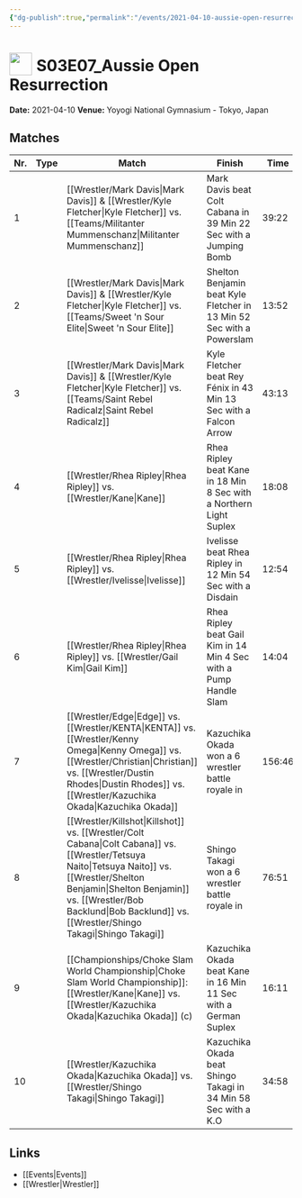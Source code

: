 ```yaml
---
{"dg-publish":true,"permalink":"/events/2021-04-10-aussie-open-resurrection/","title":"S03E07_Aussie Open Resurrection","noteIcon":""}
---
```


# <img src="https://github.com/CptSpaulding1980/choke-slam-wrestling/releases/download/images/ChokeSlam.png" width="40" style="vertical-align:bottom; margin-right:8px;">**S03E07_Aussie Open Resurrection**

**Date:** 2021-04-10
**Venue:** Yoyogi National Gymnasium - Tokyo, Japan

## Matches

| Nr. | Type | Match | Finish | Time | Rating | Score |
|-----|------|-------|--------|------|--------|-------|
| 1 |  | [[Wrestler/Mark Davis\|Mark Davis]] & [[Wrestler/Kyle Fletcher\|Kyle Fletcher]] vs. [[Teams/Militanter Mummenschanz\|Militanter Mummenschanz]] | Mark Davis beat Colt Cabana in 39 Min 22 Sec with a Jumping Bomb | 39:22 | ★★★★★ | 100 |
| 2 |  | [[Wrestler/Mark Davis\|Mark Davis]] & [[Wrestler/Kyle Fletcher\|Kyle Fletcher]] vs. [[Teams/Sweet 'n Sour Elite\|Sweet 'n Sour Elite]] | Shelton Benjamin beat Kyle Fletcher in 13 Min 52 Sec with a Powerslam | 13:52 | ★★★1/2 | 78 |
| 3 |  | [[Wrestler/Mark Davis\|Mark Davis]] & [[Wrestler/Kyle Fletcher\|Kyle Fletcher]] vs. [[Teams/Saint Rebel Radicalz\|Saint Rebel Radicalz]] | Kyle Fletcher beat Rey Fénix in 43 Min 13 Sec with a Falcon Arrow | 43:13 | ★★★★★ | 100 |
| 4 |  | [[Wrestler/Rhea Ripley\|Rhea Ripley]] vs. [[Wrestler/Kane\|Kane]] | Rhea Ripley beat Kane in 18 Min 8 Sec with a Northern Light Suplex | 18:08 | ★★★★ | 84 |
| 5 |  | [[Wrestler/Rhea Ripley\|Rhea Ripley]] vs. [[Wrestler/Ivelisse\|Ivelisse]] | Ivelisse beat Rhea Ripley in 12 Min 54 Sec with a Disdain | 12:54 | ★★★★ | 86 |
| 6 |  | [[Wrestler/Rhea Ripley\|Rhea Ripley]] vs. [[Wrestler/Gail Kim\|Gail Kim]] | Rhea Ripley beat Gail Kim in 14 Min 4 Sec with a Pump Handle Slam | 14:04 | ★★★3/4 | 80 |
| 7 |  | [[Wrestler/Edge\|Edge]] vs. [[Wrestler/KENTA\|KENTA]] vs. [[Wrestler/Kenny Omega\|Kenny Omega]] vs. [[Wrestler/Christian\|Christian]] vs. [[Wrestler/Dustin Rhodes\|Dustin Rhodes]] vs. [[Wrestler/Kazuchika Okada\|Kazuchika Okada]] | Kazuchika Okada won a 6 wrestler battle royale in | 156:46 | ★★★★★ | 100 |
| 8 |  | [[Wrestler/Killshot\|Killshot]] vs. [[Wrestler/Colt Cabana\|Colt Cabana]] vs. [[Wrestler/Tetsuya Naito\|Tetsuya Naito]] vs. [[Wrestler/Shelton Benjamin\|Shelton Benjamin]] vs. [[Wrestler/Bob Backlund\|Bob Backlund]] vs. [[Wrestler/Shingo Takagi\|Shingo Takagi]] | Shingo Takagi won a 6 wrestler battle royale in | 76:51 | ★★★★★ | 100 |
| 9 |  | [[Championships/Choke Slam World Championship\|Choke Slam World Championship]]: [[Wrestler/Kane\|Kane]] vs. [[Wrestler/Kazuchika Okada\|Kazuchika Okada]] (c) | Kazuchika Okada beat Kane in 16 Min 11 Sec with a German Suplex | 16:11 | ★★★3/4 | 82 |
| 10 |  | [[Wrestler/Kazuchika Okada\|Kazuchika Okada]] vs. [[Wrestler/Shingo Takagi\|Shingo Takagi]] | Kazuchika Okada beat Shingo Takagi in 34 Min 58 Sec with a K.O | 34:58 | ★★★★★ | 100 |

## Links
- [[Events\|Events]]
- [[Wrestler\|Wrestler]]
